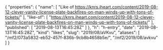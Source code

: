 {
  "properties": {
    "name": [
      "Like of https://knrs.iheart.com/content/2019-08-12-clever-vanity-license-plate-backfires-on-man-winds-up-with-tons-of-tickets/"
    ],
    "like-of": [
      "https://knrs.iheart.com/content/2019-08-12-clever-vanity-license-plate-backfires-on-man-winds-up-with-tons-of-tickets/"
    ],
    "published": [
      "2019-08-13T16:45:28Z"
    ]
  },
  "h": "h-entry",
  "date": "2019-08-13T16:45:28Z",
  "kind": "likes",
  "slug": "2019/08/aVKvu",
  "aliases": [
    "/mf2/073a5832-eb52-457f-836b-9cb8b4658b5e/",
    "/mf2/2019/08/avkvu"
  ]
}
